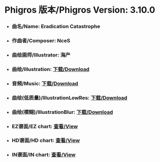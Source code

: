 
# Phigros 版本/Phigros Version:  3.10.0

- ### __曲名/Name:  Eradication Catastrophe__

- ### __作曲者/Composer:  NceS__

- ### __曲绘画师/Illustrator:  海产__

- ### __曲绘/Illustration:  [下载/Download](https://github.com/Po6647A/WebAssests/releases/download/3.10.0/976.png)__

- ### __音频/Music:  [下载/Download](https://github.com/Po6647A/WebAssests/releases/download/3.10.0/1802.ogg)__

- ### __曲绘(低质量)/IllustrationLowRes:  [下载/Download](https://github.com/Po6647A/WebAssests/releases/download/3.10.0/1468.png)__

- ### __曲绘(模糊)/IllustrationBlur:  [下载/Download](https://github.com/Po6647A/WebAssests/releases/download/3.10.0/0)__


- ### __EZ谱面/EZ chart:  [查看/View](./EZ.json/index.html)__

- ### __HD谱面/HD chart:  [查看/View](./HD.json/index.html)__

- ### __IN谱面/IN chart:  [查看/View](./IN.json/index.html)__
